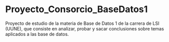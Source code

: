 # Proyecto_Consorcio_BaseDatos1
Proyecto de estudio de la materia de Base de Datos 1 de la carrera de LSI (UUNE), que consiste en analizar, probar y sacar conclusiones sobre temas aplicados a las base de datos.
